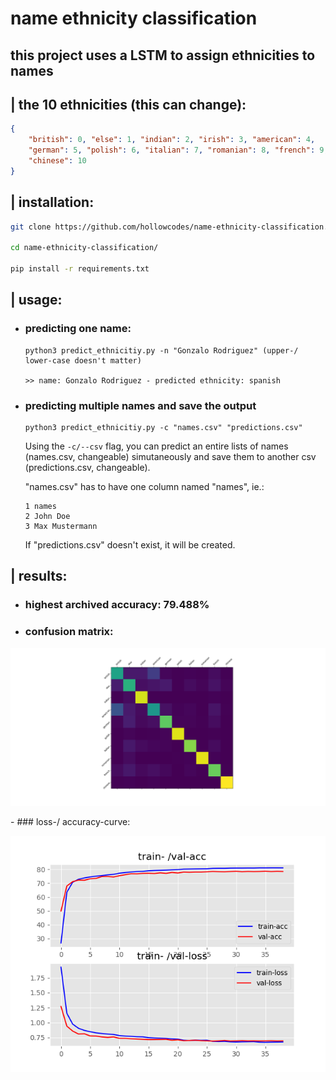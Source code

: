 # name ethnicity classification

## this project uses a LSTM to assign ethnicities to names

## | the 10 ethnicities (this can change):
```json
{
    "british": 0, "else": 1, "indian": 2, "irish": 3, "american": 4,
    "german": 5, "polish": 6, "italian": 7, "romanian": 8, "french": 9,
    "chinese": 10
}
```

## | installation:
```bash
git clone https://github.com/hollowcodes/name-ethnicity-classification.git

cd name-ethnicity-classification/

pip install -r requirements.txt
```

## | usage:
 - ### predicting one name:
    ```
    python3 predict_ethnicitiy.py -n "Gonzalo Rodriguez" (upper-/ lower-case doesn't matter)

    >> name: Gonzalo Rodriguez - predicted ethnicity: spanish
    ```

 - ### predicting multiple names and save the output
    ```
    python3 predict_ethnicitiy.py -c "names.csv" "predictions.csv"
    ```

    Using the ```-c/--csv``` flag, you can predict an entire lists of names (names.csv, changeable) simutaneously and save them to another csv (predictions.csv, changeable).

    "names.csv" has to have one column named "names", ie.:
    ```csv
    1 names
    2 John Doe
    3 Max Mustermann
    ```

    If "predictions.csv" doesn't exist, it will be created.

## | results:

 - ### highest archived accuracy: 79.488%
 - ### confusion matrix:
<p align="center"> 
<img src="readme_images/confusion_matrix.png">
</p>
 - ### loss-/ accuracy-curve:
<p align="center"> 
<img src="readme_images/history.png">
</p>

 
